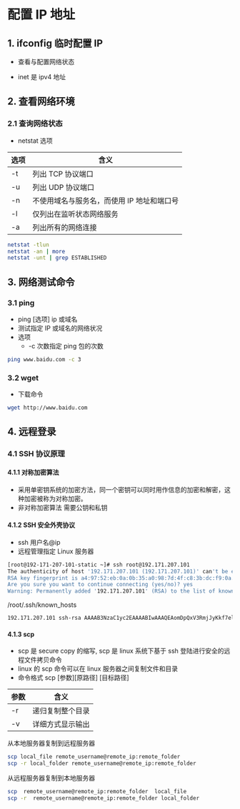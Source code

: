 # 配置 IP 地址

## 1. ifconfig 临时配置 IP

- 查看与配置网络状态

- inet 是 ipv4 地址

## 2. 查看网络环境

### 2.1 查询网络状态

- netstat 选项

| 选项 | 含义                                       |
| ---- | ------------------------------------------ |
| -t   | 列出 TCP 协议端口                          |
| -u   | 列出 UDP 协议端口                          |
| -n   | 不使用域名与服务名，而使用 IP 地址和端口号 |
| -l   | 仅列出在监听状态网络服务                   |
| -a   | 列出所有的网络连接                         |

```bash
netstat -tlun
netstat -an | more
netstat -unt | grep ESTABLISHED
```

## 3. 网络测试命令

### 3.1 ping

- ping [选项] ip 或域名
- 测试指定 IP 或域名的网络状况
- 选项
  - -c 次数指定 ping 包的次数

```bash
ping www.baidu.com -c 3
```

### 3.2 wget

- 下载命令

```bash
wget http://www.baidu.com
```

## 4. 远程登录

### 4.1 SSH 协议原理

#### 4.1.1 对称加密算法

- 采用单密钥系统的加密方法，同一个密钥可以同时用作信息的加密和解密，这种加密被称为对称加密。
- 非对称加密算法 需要公钥和私钥

#### 4.1.2 SSH 安全外壳协议

- ssh 用户名@ip
- 远程管理指定 Linux 服务器

```bash
[root@192-171-207-101-static ~]# ssh root@192.171.207.101
The authenticity of host '192.171.207.101 (192.171.207.101)' can't be established.
RSA key fingerprint is a4:97:52:eb:0a:0b:35:a0:98:7d:4f:c8:3b:dc:f9:0a.
Are you sure you want to continue connecting (yes/no)? yes
Warning: Permanently added '192.171.207.101' (RSA) to the list of known hosts.
```

/root/.ssh/known_hosts

```bash
192.171.207.101 ssh-rsa AAAAB3NzaC1yc2EAAAABIwAAAQEAomDpQxV3RmjJyKkf7elMTInbdm+/ZLnFpfbAryi5PSb2ewfYbwRaBcVl1lBta6yjFuz0J12p9qy90DBhadvoBsfwTB8lQhmlT8B2eCcHr0bfLa1IdKMcjImxRJiD4v0emCGFquHnHIr41vs8uxQ2Ek28mH/1JC0e/+VPEvylBB4+Kk2789ACdAlmhGTtlu7zgeUoLaWQSl1/6g7zfSLIz+/U8qGiRSPaGT+M40oqx/PZdoGOMTRhHgNIR5qgvcNaJXhlZGYT42fLFSmtzUHJ030hP7JGZ99oXS20/mnc8qvonC9itp0+K/nCj5g6uR/gPFb5B0NmTZCM2/gcLkHumw==
```

#### 4.1.3 scp

- scp 是 secure copy 的缩写, scp 是 linux 系统下基于 ssh 登陆进行安全的远程文件拷贝命令
- linux 的 scp 命令可以在 linux 服务器之间复制文件和目录
- 命令格式 scp [参数][原路径] [目标路径]

| 参数 | 含义             |
| ---- | ---------------- |
| -r   | 递归复制整个目录 |
| -v   | 详细方式显示输出 |

从本地服务器复制到远程服务器

```bash
scp local_file remote_username@remote_ip:remote_folder
scp -r local_folder remote_username@remote_ip:remote_folder
```

从远程服务器复制到本地服务器

```bash
scp  remote_username@remote_ip:remote_folder  local_file
scp -r  remote_username@remote_ip:remote_folder local_folder
```

